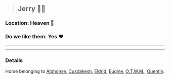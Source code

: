 >## Jerry 🐴👻

### Location: Heaven 🙏

### Do we like them: Yes ❤️ 

***



***

### Details
Horse belonging to [Alphonse](../PCs/Alphonse%20Steele.md), [Cusdakesh](../PCs/Cusdakesh%20Greyskull.md), [Eldrid](../PCs/Eldrid%20Vannar.md), [Eugine](../PCs/Eugine%20Brawnanvil.md), [O.T.W.M.](../PCs/O.T.W.M..md), [Quentin](../PCs/Quentin%20Thexius.md).